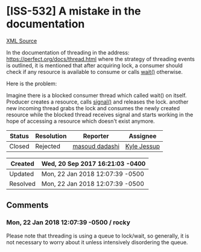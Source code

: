 # [ISS-532] A mistake in the documentation

[XML Source](./xml/ISS-532.xml)
<p><p>In the documentation of threading in the address: <a href="http://example.com/" class="external-link" rel="nofollow">https://perfect.org/docs/thread.html</a> where the strategy of threading events is outlined, it is mentioned that after acquiring lock, a consumer should check if any resource is available to consume or calls <ins>wait()</ins> otherwise.</p>

<p>Here is the problem:</p>

<p>Imagine there is a blocked consumer thread which called wait() on itself. Producer creates a resource, calls <ins>signal()</ins> and releases the lock. another new incoming thread grabs the lock and consumes the newly created resource while the blocked thread receives signal and starts working in the hope of accessing a resource which doesn't exist anymore. </p></p>





Status|Resolution|Reporter|Assignee
------|----------|--------|--------
Closed|Rejected|[masoud dadashi](masoud)|[Kyle Jessup]($kjessup)





Created|Wed, 20 Sep 2017 16:21:03 -0400
-------|--------------
Updated|Mon, 22 Jan 2018 12:07:39 -0500
Resolved|Mon, 22 Jan 2018 12:07:39 -0500


## Comments




### Mon, 22 Jan 2018 12:07:39 -0500 / rocky 

<p><p>Please note that threading is using a queue to lock/wait, so generally, it is not necessary to worry about it unless intensively disordering the queue.</p></p>


